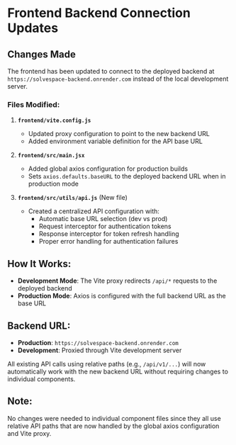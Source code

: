 # Frontend Backend Connection Updates

## Changes Made

The frontend has been updated to connect to the deployed backend at `https://solvespace-backend.onrender.com` instead of the local development server.

### Files Modified:

1. **`frontend/vite.config.js`**
   - Updated proxy configuration to point to the new backend URL
   - Added environment variable definition for the API base URL

2. **`frontend/src/main.jsx`**
   - Added global axios configuration for production builds
   - Sets `axios.defaults.baseURL` to the deployed backend URL when in production mode

3. **`frontend/src/utils/api.js`** (New file)
   - Created a centralized API configuration with:
     - Automatic base URL selection (dev vs prod)
     - Request interceptor for authentication tokens
     - Response interceptor for token refresh handling
     - Proper error handling for authentication failures

## How It Works:

- **Development Mode**: The Vite proxy redirects `/api/*` requests to the deployed backend
- **Production Mode**: Axios is configured with the full backend URL as the base URL

## Backend URL:
- **Production**: `https://solvespace-backend.onrender.com`
- **Development**: Proxied through Vite development server

All existing API calls using relative paths (e.g., `/api/v1/...`) will now automatically work with the new backend URL without requiring changes to individual components.

## Note:
No changes were needed to individual component files since they all use relative API paths that are now handled by the global axios configuration and Vite proxy.
